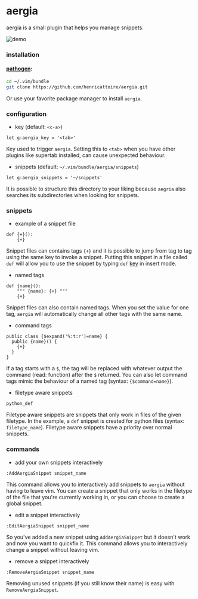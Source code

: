 # aergia

aergia is a small plugin that helps you manage snippets.

![demo](https://media.giphy.com/media/MCLkzZHaazl5YP4XBG/source.gif)

### installation

#### [pathogen](https://github.com/tpope/vim-pathogen):

```bash
cd ~/.vim/bundle
git clone https://github.com/henricattoire/aergia.git
```

Or use your favorite package manager to install `aergia`.

### configuration

* key (default: `<c-a>`)
```vim
let g:aergia_key = '<tab>'
```

Key used to trigger `aergia`. Setting this to `<tab>` when you have other plugins like supertab installed, can cause unexpected behaviour.


* snippets (default: `~/.vim/bundle/aergia/snippets`)
```vim
let g:aergia_snippets = '~/snippets'
```

It is possible to structure this directory to your liking because `aegria` also searches
its subdirectories when looking for snippets.


### snippets

* example of a snippet file
```
def {+}():
    {+}
```

Snippet files can contains tags `{+}` and it is possible to jump from tag to tag using the same key
to invoke a snippet. Putting this snippet in a file called `def` will allow you to use the snippet
by typing `def` [key](#configuration) in insert mode.

* named tags
```
def {name}():
    """ {name}: {+} """
    {+}
```

Snippet files can also contain named tags. When you set the value for one tag, `aergia` will automatically change
all other tags with the same name.

* command tags
```
public class {$expand('%:t:r')=name} {
  public {name}() {
    {+}
  }
}
```

If a tag starts with a `$`, the tag will be replaced with whatever output the command (read: function) after the `$` returned. You can also let command tags mimic the behaviour of a named tag (syntax: `{$command=name}`).

* filetype aware snippets
```
python_def
```

Filetype aware snippets are snippets that only work in files of the given filetype. In the example, 
a `def` snippet is created for python files (syntax: `filetype_name`). Filetype aware 
snippets have a priority over normal snippets.

### commands

* add your own snippets interactively
```
:AddAergiaSnippet snippet_name
```

This command allows you to interactively add snippets to `aergia` without having to leave vim. You can create
a snippet that only works in the filetype of the file that you're currently working in, or you can choose to 
create a global snippet.

* edit a snippet interactively
```
:EditAergiaSnippet snippet_name
```

So you've added a new snippet using `AddAergiaSnippet` but it doesn't work and now you want to quickfix it. This
command allows you to interactively change a snippet without leaving vim.

* remove a snippet interactively
```
:RemoveAergiaSnippet snippet_name
```

Removing unused snippets (if you still know their name) is easy with `RemoveAergiaSnippet`.
